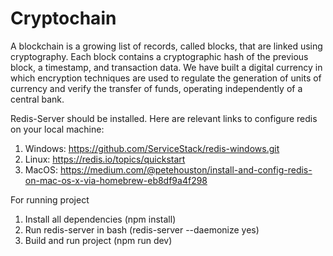 # Cryptochain
A blockchain is a growing list of records, called blocks, that are linked using cryptography. Each block contains a cryptographic hash of the previous block, a timestamp, and transaction data. We have built a digital currency in which encryption techniques are used to regulate the generation of units of currency and verify the transfer of funds, operating independently of a central bank.

Redis-Server should be installed. Here are relevant links to configure redis on your local machine:
1. Windows: https://github.com/ServiceStack/redis-windows.git
2. Linux: https://redis.io/topics/quickstart
3. MacOS: https://medium.com/@petehouston/install-and-config-redis-on-mac-os-x-via-homebrew-eb8df9a4f298

For running project

1. Install all dependencies (npm install)
2. Run redis-server in bash (redis-server --daemonize yes)
3. Build and run project (npm run dev)
